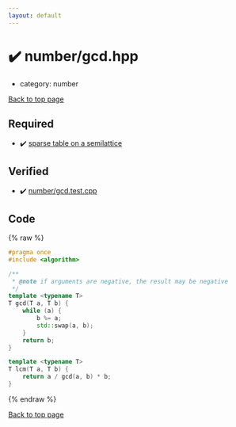 ```yaml
---
layout: default
---
```


<!-- mathjax config similar to math.stackexchange -->
<script type="text/javascript" async
  src="https://cdnjs.cloudflare.com/ajax/libs/mathjax/2.7.5/MathJax.js?config=TeX-MML-AM_CHTML">
</script>
<script type="text/x-mathjax-config">
  MathJax.Hub.Config({
    TeX: { equationNumbers: { autoNumber: "AMS" }},
    tex2jax: {
      inlineMath: [ ['$','$'] ],
      processEscapes: true
    },
    "HTML-CSS": { matchFontHeight: false },
    displayAlign: "left",
    displayIndent: "2em"
  });
</script>

<script type="text/javascript" src="https://cdnjs.cloudflare.com/ajax/libs/jquery/3.4.1/jquery.min.js"></script>
<script src="https://cdn.jsdelivr.net/npm/jquery-balloon-js@1.1.2/jquery.balloon.min.js" integrity="sha256-ZEYs9VrgAeNuPvs15E39OsyOJaIkXEEt10fzxJ20+2I=" crossorigin="anonymous"></script>
<script type="text/javascript" src="../../assets/js/copy-button.js"></script>
<link rel="stylesheet" href="../../assets/css/copy-button.css" />


# :heavy_check_mark: number/gcd.hpp
* category: number


[Back to top page](../../index.html)



## Required
* :heavy_check_mark: [sparse table on a semilattice](../data_structure/sparse_table.hpp.html)


## Verified
* :heavy_check_mark: [number/gcd.test.cpp](../../verify/number/gcd.test.cpp.html)


## Code
{% raw %}
```cpp
#pragma once
#include <algorithm>

/**
 * @note if arguments are negative, the result may be negative
 */
template <typename T>
T gcd(T a, T b) {
    while (a) {
        b %= a;
        std::swap(a, b);
    }
    return b;
}

template <typename T>
T lcm(T a, T b) {
    return a / gcd(a, b) * b;
}

```
{% endraw %}

[Back to top page](../../index.html)

